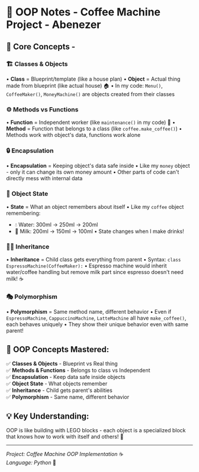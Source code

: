 # 📝 OOP Notes - Coffee Machine Project - Abenezer

## 🎯 Core Concepts - 

### 🏗️ Classes & Objects
• **Class** = Blueprint/template (like a house plan)
• **Object** = Actual thing made from blueprint (like actual house) 🏠
• In my code: `Menu()`, `CoffeeMaker()`, `MoneyMachine()` are objects created from their classes

### ⚙️ Methods vs Functions
• **Function** = Independent worker (like `maintenance()` in my code) 🔧
• **Method** = Function that belongs to a class (like `coffee.make_coffee()`)
• Methods work with object's data, functions work alone

### 🔒 Encapsulation
• **Encapsulation** = Keeping object's data safe inside
• Like my `money` object - only it can change its own money amount
• Other parts of code can't directly mess with internal data

### 🧠 Object State
• **State** = What an object remembers about itself
• Like my `coffee` object remembering:
- 💧 Water: 300ml → 250ml → 200ml
- 🥛 Milk: 200ml → 150ml → 100ml
  • State changes when I make drinks!

### 👨‍👦 Inheritance
• **Inheritance** = Child class gets everything from parent
• Syntax: `class EspressoMachine(CoffeeMaker):`
• Espresso machine would inherit water/coffee handling but remove milk part since espresso doesn't need milk! ☕

### 🎭 Polymorphism
• **Polymorphism** = Same method name, different behavior
• Even if `EspressoMachine`, `CappuccinoMachine`, `LatteMachine` all have `make_coffee()`, each behaves uniquely
• They show their unique behavior even with same parent!

## 🎉 OOP Concepts Mastered:

✅ **Classes & Objects** - Blueprint vs Real thing  
✅ **Methods & Functions** - Belongs to class vs Independent  
✅ **Encapsulation** - Keep data safe inside objects  
✅ **Object State** - What objects remember  
✅ **Inheritance** - Child gets parent's abilities  
✅ **Polymorphism** - Same name, different behavior

## 💡 Key Understanding:
OOP is like building with LEGO blocks - each object is a specialized block that knows how to work with itself and others! 🧱

---
*Project: Coffee Machine OOP Implementation* ☕  
*Language: Python* 🐍